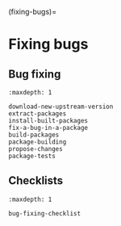 (fixing-bugs)=
# Fixing bugs


## Bug fixing

```{toctree}
:maxdepth: 1

download-new-upstream-version
extract-packages
install-built-packages
fix-a-bug-in-a-package
build-packages
package-building
propose-changes
package-tests
```

## Checklists

```{toctree}
:maxdepth: 1

bug-fixing-checklist
```
